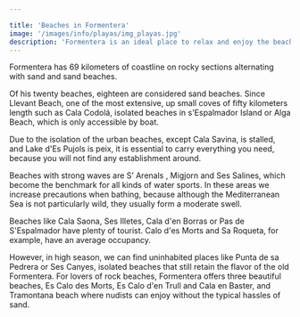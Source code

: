 ```yaml
---

title: 'Beaches in Formentera'
image: '/images/info/playas/img_playas.jpg'
description: 'Formentera is an ideal place to relax and enjoy the beaches in a natural environment. Its crystal clear waters, the subtle blue-green coloring that take their funds, their fine white sand, the bright sun and pleasant temperatures are reason enough to call it the last paradise of the Mediterranean, which is worth visiting.'
---
```



Formentera has 69 kilometers of coastline on rocky sections alternating with sand and sand beaches. 

Of his twenty beaches, eighteen are considered sand beaches. Since Llevant Beach, one of the most extensive, up small coves of fifty kilometers length such as Cala Codolá, isolated beaches in s'Espalmador Island or Alga Beach, which is only accessible by boat. 

Due to the isolation of the urban beaches, except Cala Savina, is stalled, and Lake d'Es Pujols is peix, it is essential to carry everything you need, because you will not find any establishment around.

Beaches with strong waves are S’ Arenals , Migjorn and Ses Salines, which become the benchmark for all kinds of water sports. In these areas we increase precautions when bathing, because although the Mediterranean Sea is not particularly wild, they usually form a moderate swell. 

Beaches like Cala Saona, Ses Illetes, Cala d'en Borras or Pas de S'Espalmador have plenty of tourist. Calo d'es Morts and Sa Roqueta, for example, have an average occupancy. 

However, in high season, we can find uninhabited places like Punta de sa Pedrera or Ses Canyes, isolated beaches that still retain the flavor of the old Formentera. For lovers of rock beaches, Formentera offers three beautiful beaches, Es Calo des Morts, Es Calo d'en Trull and Cala en Baster, and Tramontana beach where nudists can enjoy without the typical hassles of sand.